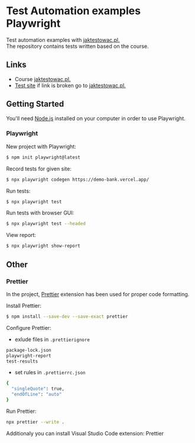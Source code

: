 # Test Automation examples Playwright

Test automation examples with [jaktestowac.pl.](https://www.youtube.com/watch?v=JqEp2cjnzAo&list=PLfKhn9AcZ-cD2TCB__K7NP5XARaCzZYn7&ab_channel=jaktestowacpl) <br>
The repository contains tests written based on the course.

## Links

- Course [jaktestowac.pl.](https://www.youtube.com/watch?v=JqEp2cjnzAo&list=PLfKhn9AcZ-cD2TCB__K7NP5XARaCzZYn7&ab_channel=jaktestowacpl) <br>
- [Test site](https://demo-bank.vercel.app/) if link is broken go to [jaktestowac.pl.](https://jaktestowac.pl/lesson/pw1s01l01/)

## Getting Started

You'll need [Node.js](https://nodejs.org) installed on your computer in order to use Playwright.<br>

### Playwright

New project with Playwright:

```bash
$ npm init playwright@latest
```

Record tests for given site:

```bash
$ npx playwright codegen https://demo-bank.vercel.app/
```

Run tests:

```bash
$ npx playwright test
```

Run tests with browser GUI:

```bash
$ npx playwright test --headed
```

View report:

```bash
$ npx playwright show-report
```

## Other

### Prettier

In the project, [Prettier](https://prettier.io/) extension has been used for proper code formatting.

Install Prettier:

```bash
$ npm install --save-dev --save-exact prettier
```

Configure Prettier:

- exlude files in `.prettierignore`

```bash
package-lock.json
playwright-report
test-results
```

- set rules in `.prettierrc.json`

```bash
{
  "singleQuote": true,
  "endOfLine": "auto"
}
```

Run Prettier:

```bash
npx prettier --write .
```

Additionaly you can install Visual Studio Code extension: Prettier
